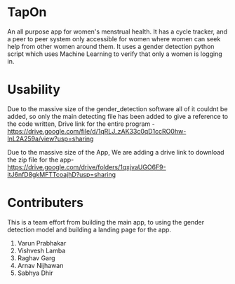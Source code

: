 # TapOn
An all purpose app for women's menstrual health. It has a cycle tracker, 
and a peer to peer system only accessible for women where women can seek help from other women around them. 
It uses a gender detection python script which uses Machine Learning to verify that only a women is logging in.

# Usability
Due to the massive size of the gender_detection software all of it couldnt be added, so only the main detecting file has been added to give a reference to the code written, Drive link for the entire program - https://drive.google.com/file/d/1qRLJ_zAK33c0qD1ccRO0hw-lnL2A259a/view?usp=sharing


Due to the massive size of the App, We are adding a drive link to download the zip file for the app- https://drive.google.com/drive/folders/1qxjvaUGO6F9-itJ6nfD8gkMFTTcoajhD?usp=sharing

# Contributers
This is a team effort from building the main app, to using the gender detection model and building a landing page for the app.
1. Varun Prabhakar
2. Vishvesh Lamba
3. Raghav Garg
4. Arnav Nijhawan
5. Sabhya Dhir
